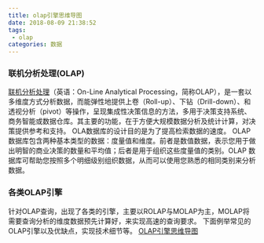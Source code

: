 ```yaml
---
title: olap引擎思维导图
date: 2018-08-09 21:38:52
tags:
 - olap
categories: 数据
---
```


### 联机分析处理(OLAP)
[联机分析处理](https://zh.wikipedia.org/wiki/%E7%B7%9A%E4%B8%8A%E5%88%86%E6%9E%90%E8%99%95%E7%90%86)（英语：On-Line Analytical Processing，简称OLAP），是一套以多维度方式分析数据，而能弹性地提供上卷（Roll-up）、下钻（Drill-down）、和透视分析（pivot）等操作，呈现集成性决策信息的方法，多用于决策支持系统、商务智能或数据仓库。其主要的功能，在于方便大规模数据分析及统计计算，对决策提供参考和支持。
OLA数据库的设计目的是为了提高检索数据的速度。
OLAP数据库包含两种基本类型的数据：度量值和维度。前者是数值数据，表示您用于做出明智的商业决策的数量和平均值；后者是用于组织这些度量值的类别。OLAP 数据库可帮助您按照多个明细级别组织数据，从而可以使用您熟悉的相同类别来分析数据。

### 各类OLAP引擎
针对OLAP查询，出现了各类的引擎，主要以ROLAP与MOLAP为主，MOLAP将需要查询分析的维度数据预先计算好，来实现高速的查询要求。
下面例举常见的OLAP引擎以及优缺点，实现技术细节等。
[OLAP引擎思维导图](https://aonaotu.com/open/5b59d72768d26d00146de49c)
